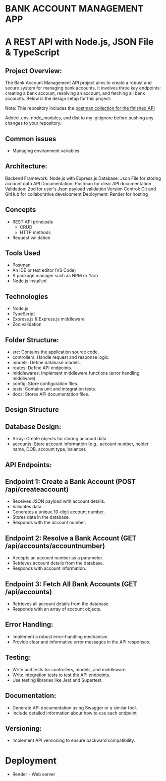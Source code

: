# BANK ACCOUNT MANAGEMENT APP

# A REST API with Node.js, JSON File & TypeScript

## Project Overview:
The Bank Account Management API project aims to create a robust and secure system for managing bank accounts. It involves three key endpoints: creating a bank account, resolving an account, and fetching all bank accounts. Below is the design setup for this project:

Note: This repository includes the [postman collection for the finished API](https://documenter.getpostman.com/view/27252655/2s9Y5ctLU1)

Added .env, node_modules, and dist to my .gitignore before pushing any changes to your repository. 

## Common issues
* Managing environment variables

## Architecture:

Backend Framework: Node.js with Express.js
Database: Json File for storing account data
API Documentation: Postman for clear API documentation
Validation: Zod for user's Json payload validation
Version Control: Git and GitHub for collaborative development
Deployment: Render for hosting

## Concepts
* REST API principals
    * CRUD
    * HTTP methods
* Request validation

## Tools Used
* Postman
* An IDE or text editor (VS Code)
* A package manager such as NPM or Yarn
* Node.js installed

## Technologies
* Node.js
* TypeScript
* Express.js & Express.js middleware
* Zod validation

## Folder Structure:

* src: Contains the application source code.
* controllers: Handle request and response logic.
* models: Define database models.
* routes: Define API endpoints.
* middlewares: Implement middleware functions (error handling middlware).
* config: Store configuration files.
* tests: Contains unit and integration tests.
* docs: Stores API documentation files.

## Design Structure
## Database Design:

* Array: Create objects for storing account data.
* accounts: Store account information (e.g., account number, holder name, DOB, account type, balance).

## API Endpoints:

## Endpoint 1: Create a Bank Account (POST /api/createaccount)

* Receives JSON payload with account details.
* Validates data.
* Generates a unique 10-digit account number.
* Stores data in the database.
* Responds with the account number.

## Endpoint 2: Resolve a Bank Account (GET /api/accounts/accountnumber)

* Accepts an account number as a parameter.
* Retrieves account details from the database.
* Responds with account information.

## Endpoint 3: Fetch All Bank Accounts (GET /api/accounts)

* Retrieves all account details from the database.
* Responds with an array of account objects.

## Error Handling:

* Implement a robust error-handling mechanism.
* Provide clear and informative error messages in the API responses.

## Testing:

* Write unit tests for controllers, models, and middleware.
* Write integration tests to test the API endpoints.
* Use testing libraries like Jest and Supertest.
## Documentation:

* Generate API documentation using Swagger or a similar tool.
* Include detailed information about how to use each endpoint

## Versioning:
* Implement API versioning to ensure backward compatibility.
  
# Deployment
* Render - Web server


